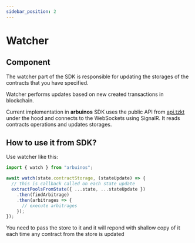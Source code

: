 ```yaml
---
sidebar_position: 2
---
```


# Watcher

## Component

The watcher part of the SDK is responsible for updating the storages of the contracts that you have specified. 

Watcher performs updates based on new created transactions in blockchain.

Current implementation in **arbuinos** SDK uses the public API from [api.tzkt](https://api.tzkt.io/#tag/Subscriptions) under the hood and connects to the WebSockets using SignalR. It reads contracts operations and updates storages. 

## How to use it from SDK?
Use watcher like this:

```javascript
import { watch } from "arbuinos";

await watch(state.contractStorage, (stateUpdate) => {
  // this is callback called on each state update
  extractPoolsFromState({ ...state, ...stateUpdate })
    .then(findArbitrage)
    .then(arbitrages => {
      // execute arbitrages
    });
});
```

You need to pass the store to it and it will repond with shallow copy of it each time any contract from the store is updated


